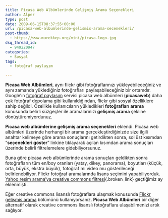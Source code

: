 ```yaml
---
title: Picasa Web Albümlerinde Gelişmiş Arama Seçenekleri
author: Alper
type: post
date: 2009-06-15T08:37:55+00:00
url: /picasa-web-albumlerinde-gelismis-arama-secenekleri/
post-thumb:
  - https://www.murekkep.org/mini/picasa-logo.jpg
dsq_thread_id:
  - 949220947
categories:
  - Sosyal
tags:
  - fotoğraf paylaşım

---
```

**Picasa Web Albümleri**, aynı flickr gibi fotoğraflarınızı yükleyebileceğiniz ve aynı zamanda yüklediğiniz fotoğrafları paylaşabileceğiniz bir ortamdır. Google&#8217;ın [fotoğraf paylaşım][1] servisi picasa web albümleri (**picasaweb**) daha çok fotoğraf depolama gibi kullanıldığından, flickr gibi sosyal özelliklere sahip değildi. Özellikle kullanıcıların yükledikleri **fotoğrafları arama** konusunda belirli süzgeçler ile aramalarınızı **gelişmiş arama** şekline dönüştüremiyordunuz. 

**Picasa web albümlerine gelişmiş arama seçenekleri** eklendi. Picasa web albümleri üzerinde herhangi bir arama gerçekleştirdiğinizde size ilgili anahtar kelimeye göre arama sonuçlarını getirdikten sonra, sol üst kısımdan &#8220;**seçenekleri göster**&#8221; linkine tıklayarak açılan kısımdan arama sonuçları üzerinde belirli filtrelemelere gidebiliyorsunuz. 

Buna göre picasa web albümlerinde arama sonuçları geldikten sonra fotoğrafların tüm en/boy oranları (yatay, dikey, panorama), boyutları (küçük, orta, büyük, ekstra büyük), fotoğraf mı video mu gösterileceği belirlenebiliyor. Flickr fotoğraf aramalarında lisans seçimini yapabiliyorduk. [Yahoo resim arama&#8217;ya creative commons filtresi][2]{.broken_link} geçtiğimiz ay eklenmişti. 

Eğer creative commons lisanslı fotoğraflara ulaşmak konusunda [Flickr gelişmiş arama][3] bölümünü kullanıyorsanız. **Picasa Web Albümleri** bir diğer alternatif olarak creative commons lisanslı fotoğraflara ulaşabilmenizi artık sağlıyor.

 [1]: https://www.murekkep.org/etiket/fotograf-paylasim
 [2]: https://www.murekkep.org/yahoo-resim-aramaya-creative-commons-filtresi-eklendi-2879
 [3]: https://www.flickr.com/search/advanced/